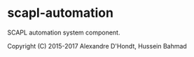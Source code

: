 # scapl-automation
SCAPL automation system component.

Copyright (C) 2015-2017 Alexandre D'Hondt, Hussein Bahmad
